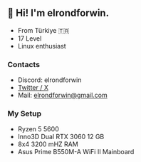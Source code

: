 ## 👋  Hi! I'm elrondforwin.

* From Türkiye 🇹🇷 
* 17 Level
* Linux enthusiast
  
### Contacts
* Discord: elrondforwin
* [Twitter / X](https://x.com/ElroNdForWin)
* Mail: elrondforwin@gmail.com

### My Setup
* Ryzen 5 5600
* Inno3D Dual RTX 3060 12 GB
* 8x4 3200 mHZ RAM
* Asus Prime B550M-A WiFi II Mainboard
